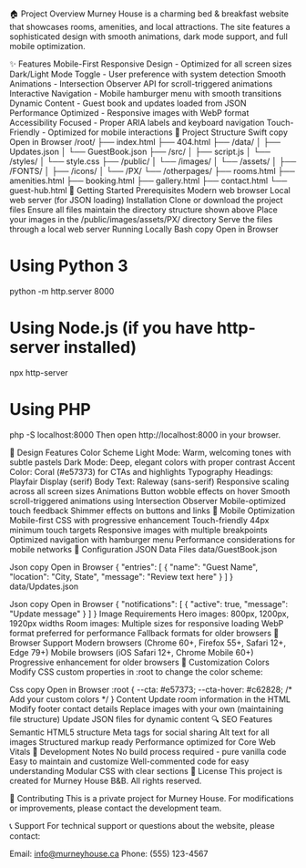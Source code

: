 🏠 Project Overview
Murney House is a charming bed & breakfast website that showcases rooms, amenities, and local attractions. The site features a sophisticated design with smooth animations, dark mode support, and full mobile optimization.

✨ Features
Mobile-First Responsive Design - Optimized for all screen sizes
Dark/Light Mode Toggle - User preference with system detection
Smooth Animations - Intersection Observer API for scroll-triggered animations
Interactive Navigation - Mobile hamburger menu with smooth transitions
Dynamic Content - Guest book and updates loaded from JSON
Performance Optimized - Responsive images with WebP format
Accessibility Focused - Proper ARIA labels and keyboard navigation
Touch-Friendly - Optimized for mobile interactions
📁 Project Structure
Swift
copy
Open in Browser
/root/
├── index.html
├── 404.html
├── /data/
│   ├── Updates.json
│   └── GuestBook.json
├── /src/
│   ├── script.js
│   └── /styles/
│       └── style.css
├── /public/
│   └── /images/
│       └── /assets/
│           ├── /FONTS/
│           ├── /icons/
│           └── /PX/
└── /otherpages/
    ├── rooms.html
    ├── amenities.html
    ├── booking.html
    ├── gallery.html
    ├── contact.html
    └── guest-hub.html
🚀 Getting Started
Prerequisites
Modern web browser
Local web server (for JSON loading)
Installation
Clone or download the project files
Ensure all files maintain the directory structure shown above
Place your images in the /public/images/assets/PX/ directory
Serve the files through a local web server
Running Locally
Bash
copy
Open in Browser
# Using Python 3
python -m http.server 8000

# Using Node.js (if you have http-server installed)
npx http-server

# Using PHP
php -S localhost:8000
Then open http://localhost:8000 in your browser.

🎨 Design Features
Color Scheme
Light Mode: Warm, welcoming tones with subtle pastels
Dark Mode: Deep, elegant colors with proper contrast
Accent Color: Coral (#e57373) for CTAs and highlights
Typography
Headings: Playfair Display (serif)
Body Text: Raleway (sans-serif)
Responsive scaling across all screen sizes
Animations
Button wobble effects on hover
Smooth scroll-triggered animations using Intersection Observer
Mobile-optimized touch feedback
Shimmer effects on buttons and links
📱 Mobile Optimization
Mobile-first CSS with progressive enhancement
Touch-friendly 44px minimum touch targets
Responsive images with multiple breakpoints
Optimized navigation with hamburger menu
Performance considerations for mobile networks
🔧 Configuration
JSON Data Files
data/GuestBook.json

Json
copy
Open in Browser
{
  "entries": [
    {
      "name": "Guest Name",
      "location": "City, State",
      "message": "Review text here"
    }
  ]
}
data/Updates.json

Json
copy
Open in Browser
{
  "notifications": [
    {
      "active": true,
      "message": "Update message"
    }
  ]
}
Image Requirements
Hero images: 800px, 1200px, 1920px widths
Room images: Multiple sizes for responsive loading
WebP format preferred for performance
Fallback formats for older browsers
🎯 Browser Support
Modern browsers (Chrome 60+, Firefox 55+, Safari 12+, Edge 79+)
Mobile browsers (iOS Safari 12+, Chrome Mobile 60+)
Progressive enhancement for older browsers
📝 Customization
Colors
Modify CSS custom properties in :root to change the color scheme:

Css
copy
Open in Browser
:root {
  --cta: #e57373;
  --cta-hover: #c62828;
  /* Add your custom colors */
}
Content
Update room information in the HTML
Modify footer contact details
Replace images with your own (maintaining file structure)
Update JSON files for dynamic content
🔍 SEO Features
Semantic HTML5 structure
Meta tags for social sharing
Alt text for all images
Structured markup ready
Performance optimized for Core Web Vitals
🚧 Development Notes
No build process required - pure vanilla code
Easy to maintain and customize
Well-commented code for easy understanding
Modular CSS with clear sections
📄 License
This project is created for Murney House B&B. All rights reserved.

🤝 Contributing
This is a private project for Murney House. For modifications or improvements, please contact the development team.

📞 Support
For technical support or questions about the website, please contact:

Email: info@murneyhouse.ca
Phone: (555) 123-4567
